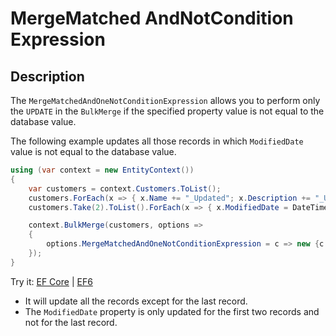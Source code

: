 # MergeMatched AndNotCondition Expression

## Description

The `MergeMatchedAndOneNotConditionExpression` allows you to perform only the `UPDATE` in the `BulkMerge` if the specified property value is not equal to the database value. 

The following example updates all those records in which `ModifiedDate` value is not equal to the database value.

```csharp
using (var context = new EntityContext())
{
    var customers = context.Customers.ToList();
    customers.ForEach(x => { x.Name += "_Updated"; x.Description += "_Updated"; x.IsActive = false; });
    customers.Take(2).ToList().ForEach(x => { x.ModifiedDate = DateTime.Now; });

    context.BulkMerge(customers, options => 
    {
        options.MergeMatchedAndOneNotConditionExpression = c => new {c.CustomerID, c.ModifiedDate };
    });
}
```

Try it: [EF Core](https://dotnetfiddle.net/LQZuak) | [EF6](https://dotnetfiddle.net/ptwEKZ)

 - It will update all the records except for the last record.
 - The `ModifiedDate` property is only updated for the first two records and not for the last record.
